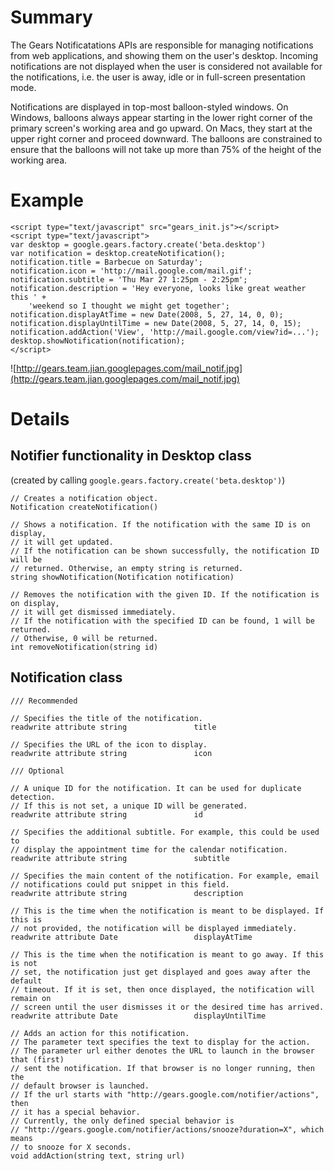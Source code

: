 # Summary #

The Gears Notificatations APIs are responsible for managing notifications from web applications, and showing them on the user's desktop. Incoming notifications are not displayed when the user is considered not available for the notifications, i.e. the user is away, idle or in full-screen presentation mode.

Notifications are displayed in top-most balloon-styled windows. On Windows, balloons always appear starting in the lower right corner of the primary screen's working area and go upward. On Macs, they start at the upper right corner and proceed downward. The balloons are constrained to ensure that the balloons will not take up more than 75% of the height of the working area.

# Example #

```
<script type="text/javascript" src="gears_init.js"></script>
<script type="text/javascript">
var desktop = google.gears.factory.create('beta.desktop')
var notification = desktop.createNotification();
notification.title = Barbecue on Saturday';
notification.icon = 'http://mail.google.com/mail.gif';
notification.subtitle = 'Thu Mar 27 1:25pm - 2:25pm';
notification.description = 'Hey everyone, looks like great weather this ' +
    'weekend so I thought we might get together';
notification.displayAtTime = new Date(2008, 5, 27, 14, 0, 0);
notification.displayUntilTime = new Date(2008, 5, 27, 14, 0, 15);
notification.addAction('View', 'http://mail.google.com/view?id=...');
desktop.showNotification(notification);
</script>
```

![http://gears.team.jian.googlepages.com/mail_notif.jpg](http://gears.team.jian.googlepages.com/mail_notif.jpg)

# Details #

## Notifier functionality in Desktop class ##
(created by calling `google.gears.factory.create('beta.desktop')`)

```
// Creates a notification object.
Notification createNotification()

// Shows a notification. If the notification with the same ID is on display, 
// it will get updated.
// If the notification can be shown successfully, the notification ID will be
// returned. Otherwise, an empty string is returned.
string showNotification(Notification notification)

// Removes the notification with the given ID. If the notification is on display,
// it will get dismissed immediately.
// If the notification with the specified ID can be found, 1 will be returned.
// Otherwise, 0 will be returned.
int removeNotification(string id)
```

## Notification class ##

```
/// Recommended

// Specifies the title of the notification.
readwrite attribute string               title

// Specifies the URL of the icon to display.
readwrite attribute string               icon

/// Optional

// A unique ID for the notification. It can be used for duplicate detection.
// If this is not set, a unique ID will be generated.
readwrite attribute string               id

// Specifies the additional subtitle. For example, this could be used to
// display the appointment time for the calendar notification.
readwrite attribute string               subtitle

// Specifies the main content of the notification. For example, email 
// notifications could put snippet in this field.
readwrite attribute string               description

// This is the time when the notification is meant to be displayed. If this is
// not provided, the notification will be displayed immediately.
readwrite attribute Date                 displayAtTime

// This is the time when the notification is meant to go away. If this is not
// set, the notification just get displayed and goes away after the default
// timeout. If it is set, then once displayed, the notification will remain on
// screen until the user dismisses it or the desired time has arrived.
readwrite attribute Date                 displayUntilTime

// Adds an action for this notification.
// The parameter text specifies the text to display for the action.
// The parameter url either denotes the URL to launch in the browser that (first)
// sent the notification. If that browser is no longer running, then the
// default browser is launched. 
// If the url starts with "http://gears.google.com/notifier/actions", then
// it has a special behavior.
// Currently, the only defined special behavior is
// "http://gears.google.com/notifier/actions/snooze?duration=X", which means
// to snooze for X seconds.
void addAction(string text, string url)
```